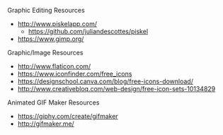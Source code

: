 
Graphic Editing Resources
* http://www.piskelapp.com/
  * https://github.com/juliandescottes/piskel
* https://www.gimp.org/


Graphic/Image Resources
* http://www.flaticon.com/
* https://www.iconfinder.com/free_icons
* https://designschool.canva.com/blog/free-icons-download/
* http://www.creativebloq.com/web-design/free-icon-sets-10134829


Animated GIF Maker Resources
* https://giphy.com/create/gifmaker
* http://gifmaker.me/

